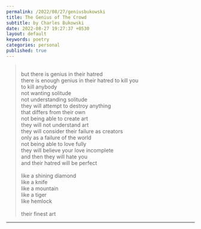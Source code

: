 ```yaml
---
permalink: /2022/08/27/geniusbukowski
title: The Genius of The Crowd
subtitle: by Charles Bukowski
date: 2022-08-27 19:27:37 +0530
layout: default
keywords: poetry
categories: personal
published: true
---
```


<blockquote>
    <br>
    but there is genius in their hatred<br>
    there is enough genius in their hatred to kill you<br>
    to kill anybody<br>
    not wanting solitude<br>
    not understanding solitude<br>
    they will attempt to destroy anything<br>
    that differs from their own<br>
    not being able to create art<br>
    they will not understand art<br>
    they will consider their failure as creators<br>
    only as a failure of the world<br>
    not being able to love fully<br>
    they will believe your love incomplete<br>
    and then they will hate you<br>
    and their hatred will be perfect<br>
    <br>
    like a shining diamond<br>
    like a knife<br>
    like a mountain<br>
    like a tiger<br>
    like hemlock<br>
    <br>
    their finest art
</blockquote>


---

